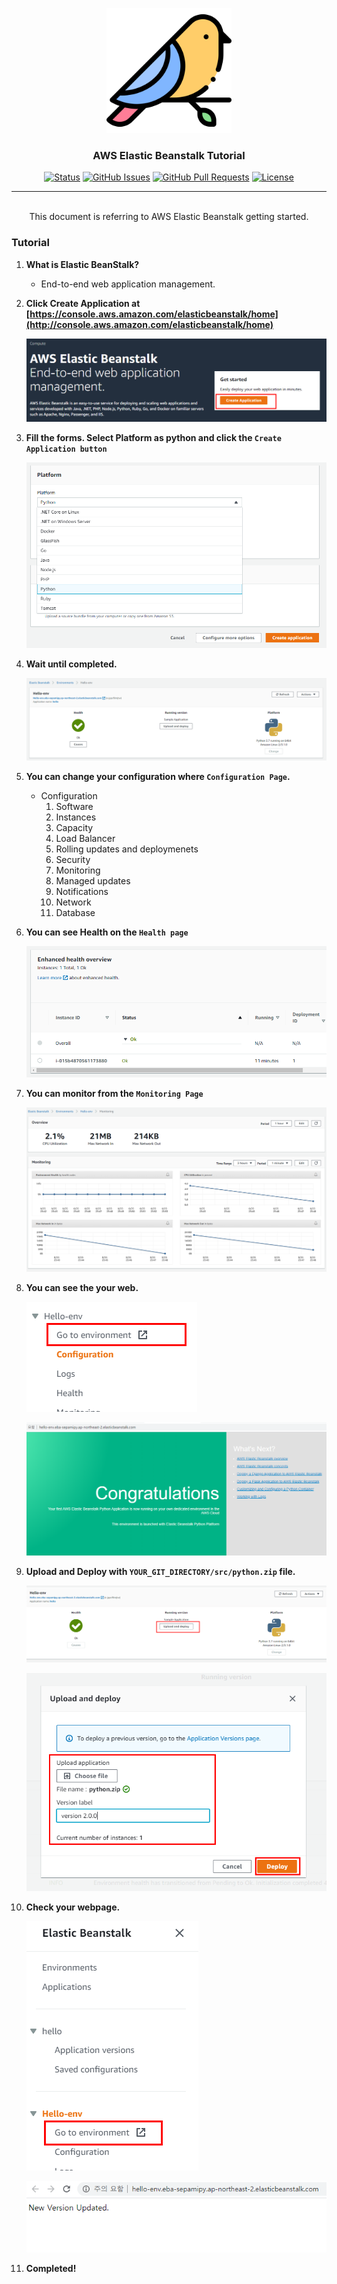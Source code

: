 <p align="center">
  <a href="" rel="noopener">
 <img width=200px height=200px src="./static/icon.png" alt="Project logo" ></a>
 <br>

 
</p>

<h3 align="center">AWS Elastic Beanstalk Tutorial</h3>

<div align="center">

[![Status](https://img.shields.io/badge/status-active-success.svg)]()
[![GitHub Issues](https://img.shields.io/github/issues/da-huin/elastic-beanstalk-tutorial.svg)](https://github.com/da-huin/elastic-beanstalk-tutorial/issues)
[![GitHub Pull Requests](https://img.shields.io/github/issues-pr/da-huin/elastic-beanstalk-tutorial.svg)](https://github.com/da-huin/elastic-beanstalk-tutorial/pulls)
[![License](https://img.shields.io/badge/license-MIT-blue.svg)](/LICENSE)

</div>

---

<p align="center"> 
    <br> This document is referring to AWS Elastic Beanstalk getting started.

</p>

### Tutorial


1. **What is Elastic BeanStalk?**
    - End-to-end web application management.
2. **Click Create Application at [https://console.aws.amazon.com/elasticbeanstalk/home](http://console.aws.amazon.com/elasticbeanstalk/home)**

    ![./static/Untitled.png](./static/Untitled.png)

3. **Fill the forms. Select Platform as python and click the `Create Application button`**

    ![./static/Untitled%201.png](./static/Untitled%201.png)

4. **Wait until completed.**

    ![./static/Untitled%202.png](./static/Untitled%202.png)

5. **You can change your configuration where `Configuration Page`.**
    - Configuration
        1. Software
        2. Instances
        3. Capacity
        4. Load Balancer
        5. Rolling updates and deploymenets
        6. Security
        7. Monitoring
        8. Managed updates
        9. Notifications
        10. Network
        11. Database
6. **You can see Health on the `Health page`**

    ![./static/Untitled%203.png](./static/Untitled%203.png)

7. **You can monitor from the `Monitoring Page`**

    ![./static/Untitled%204.png](./static/Untitled%204.png)

8. **You can see the your web.**

    ![./static/Untitled%205.png](./static/Untitled%205.png)

    ![./static/Untitled%206.png](./static/Untitled%206.png)

9. **Upload and Deploy with `YOUR_GIT_DIRECTORY/src/python.zip` file.**

    ![./static/Untitled%207.png](./static/Untitled%207.png)

    ![./static/Untitled%208.png](./static/Untitled%208.png)

10. **Check your webpage.**

    ![./static/Untitled%209.png](./static/Untitled%209.png)

    ![./static/Untitled%2010.png](./static/Untitled%2010.png)

11. **Completed!**
